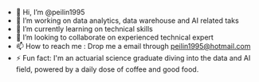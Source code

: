 - 👋 Hi, I’m @peilin1995
- 👀 I’m working on data analytics, data warehouse and AI related taks
- 🌱 I’m currently learning on technical skills
- 💞️ I’m looking to collaborate on experienced technical expert
- 📫 How to reach me : Drop me a email through peilin1995@hotmail.com
- ⚡ Fun fact:  I'm an actuarial science graduate diving into the data and AI field, powered by a daily dose of coffee and good food.

<!---
peilin1995/peilin1995 is a ✨ special ✨ repository because its `README.md` (this file) appears on your GitHub profile.
You can click the Preview link to take a look at your changes.
--->
